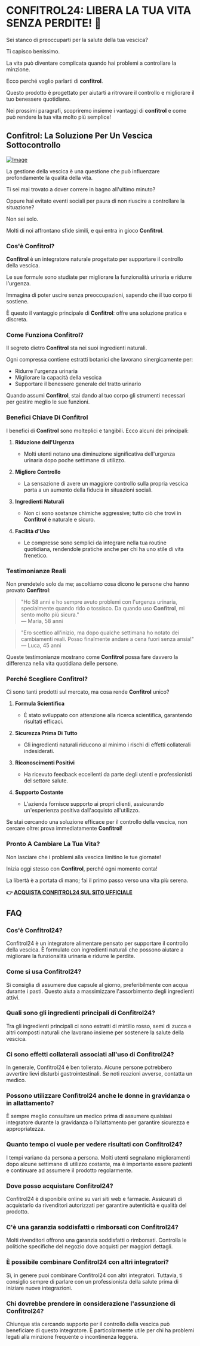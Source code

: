# CONFITROL24: LIBERA LA TUA VITA SENZA PERDITE! 🌟

Sei stanco di preoccuparti per la salute della tua vescica? 

Ti capisco benissimo. 

La vita può diventare complicata quando hai problemi a controllare la minzione. 

Ecco perché voglio parlarti di **confitrol**. 

Questo prodotto è progettato per aiutarti a ritrovare il controllo e migliorare il tuo benessere quotidiano. 

Nei prossimi paragrafi, scopriremo insieme i vantaggi di **confitrol** e come può rendere la tua vita molto più semplice!

## Confitrol: La Soluzione Per Un Vescica Sottocontrollo

[![Image](https://www2.sellhealth.com/233/confitrol24-4-2.jpg)](https://gchaffi.com/HuDqPsIM)

La gestione della vescica è una questione che può influenzare profondamente la qualità della vita. 

Ti sei mai trovato a dover correre in bagno all'ultimo minuto? 

Oppure hai evitato eventi sociali per paura di non riuscire a controllare la situazione? 

Non sei solo.

Molti di noi affrontano sfide simili, e qui entra in gioco **Confitrol**.

### Cos'è Confitrol?

**Confitrol** è un integratore naturale progettato per supportare il controllo della vescica. 

Le sue formule sono studiate per migliorare la funzionalità urinaria e ridurre l'urgenza. 

Immagina di poter uscire senza preoccupazioni, sapendo che il tuo corpo ti sostiene. 

È questo il vantaggio principale di **Confitrol**: offre una soluzione pratica e discreta.

### Come Funziona Confitrol?

Il segreto dietro **Confitrol** sta nei suoi ingredienti naturali. 

Ogni compressa contiene estratti botanici che lavorano sinergicamente per:

- Ridurre l'urgenza urinaria
- Migliorare la capacità della vescica
- Supportare il benessere generale del tratto urinario

Quando assumi **Confitrol**, stai dando al tuo corpo gli strumenti necessari per gestire meglio le sue funzioni.

### Benefici Chiave Di Confitrol

I benefici di **Confitrol** sono molteplici e tangibili. Ecco alcuni dei principali:

1. **Riduzione dell'Urgenza**
   - Molti utenti notano una diminuzione significativa dell'urgenza urinaria dopo poche settimane di utilizzo.

2. **Migliore Controllo**
   - La sensazione di avere un maggiore controllo sulla propria vescica porta a un aumento della fiducia in situazioni sociali.

3. **Ingredienti Naturali**
   - Non ci sono sostanze chimiche aggressive; tutto ciò che trovi in **Confitrol** è naturale e sicuro.

4. **Facilità d'Uso**
   - Le compresse sono semplici da integrare nella tua routine quotidiana, rendendole pratiche anche per chi ha uno stile di vita frenetico.

### Testimonianze Reali

Non prendetelo solo da me; ascoltiamo cosa dicono le persone che hanno provato **Confitrol**:

> "Ho 58 anni e ho sempre avuto problemi con l'urgenza urinaria, specialmente quando rido o tossisco. Da quando uso **Confitrol**, mi sento molto più sicura."  
> — Maria, 58 anni

> "Ero scettico all'inizio, ma dopo qualche settimana ho notato dei cambiamenti reali. Posso finalmente andare a cena fuori senza ansia!"  
> — Luca, 45 anni

Queste testimonianze mostrano come **Confitrol** possa fare davvero la differenza nella vita quotidiana delle persone.

### Perché Scegliere Confitrol?

Ci sono tanti prodotti sul mercato, ma cosa rende **Confitrol** unico? 

1. **Formula Scientifica**
   - È stato sviluppato con attenzione alla ricerca scientifica, garantendo risultati efficaci.
   
2. **Sicurezza Prima Di Tutto**
   - Gli ingredienti naturali riducono al minimo i rischi di effetti collaterali indesiderati.
   
3. **Riconoscimenti Positivi**
   - Ha ricevuto feedback eccellenti da parte degli utenti e professionisti del settore salute.

4. **Supporto Costante**
   - L'azienda fornisce supporto ai propri clienti, assicurando un'esperienza positiva dall'acquisto all'utilizzo.

Se stai cercando una soluzione efficace per il controllo della vescica, non cercare oltre: prova immediatamente **Confitrol**!

### Pronto A Cambiare La Tua Vita?

Non lasciare che i problemi alla vescica limitino le tue giornate! 

Inizia oggi stesso con **Confitrol**, perché ogni momento conta!

La libertà è a portata di mano; fai il primo passo verso una vita più serena.



**👉 [ACQUISTA CONFITROL24 SUL SITO UFFICIALE](https://gchaffi.com/HuDqPsIM)**

## FAQ

### Cos'è Confitrol24?
Confitrol24 è un integratore alimentare pensato per supportare il controllo della vescica. È formulato con ingredienti naturali che possono aiutare a migliorare la funzionalità urinaria e ridurre le perdite.

### Come si usa Confitrol24?
Si consiglia di assumere due capsule al giorno, preferibilmente con acqua durante i pasti. Questo aiuta a massimizzare l'assorbimento degli ingredienti attivi.

### Quali sono gli ingredienti principali di Confitrol24?
Tra gli ingredienti principali ci sono estratti di mirtillo rosso, semi di zucca e altri composti naturali che lavorano insieme per sostenere la salute della vescica.

### Ci sono effetti collaterali associati all'uso di Confitrol24?
In generale, Confitrol24 è ben tollerato. Alcune persone potrebbero avvertire lievi disturbi gastrointestinali. Se noti reazioni avverse, contatta un medico.

### Possono utilizzare Confitrol24 anche le donne in gravidanza o in allattamento?
È sempre meglio consultare un medico prima di assumere qualsiasi integratore durante la gravidanza o l’allattamento per garantire sicurezza e appropriatezza.

### Quanto tempo ci vuole per vedere risultati con Confitrol24?
I tempi variano da persona a persona. Molti utenti segnalano miglioramenti dopo alcune settimane di utilizzo costante, ma è importante essere pazienti e continuare ad assumere il prodotto regolarmente.

### Dove posso acquistare Confitrol24?
Confitrol24 è disponibile online su vari siti web e farmacie. Assicurati di acquistarlo da rivenditori autorizzati per garantire autenticità e qualità del prodotto.

### C'è una garanzia soddisfatti o rimborsati con Confitrol24?
Molti rivenditori offrono una garanzia soddisfatti o rimborsati. Controlla le politiche specifiche del negozio dove acquisti per maggiori dettagli.

### È possibile combinare Confitrol24 con altri integratori?
Sì, in genere puoi combinare Confitrol24 con altri integratori. Tuttavia, ti consiglio sempre di parlare con un professionista della salute prima di iniziare nuove integrazioni.

### Chi dovrebbe prendere in considerazione l'assunzione di Confitrol24?
Chiunque stia cercando supporto per il controllo della vescica può beneficiare di questo integratore. È particolarmente utile per chi ha problemi legati alla minzione frequente o incontinenza leggera.